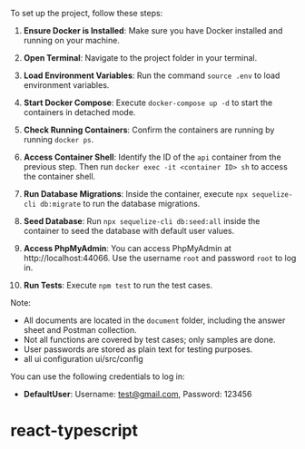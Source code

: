 To set up the project, follow these steps:

1. **Ensure Docker is Installed**: Make sure you have Docker installed and running on your machine.

2. **Open Terminal**: Navigate to the project folder in your terminal.

3. **Load Environment Variables**: Run the command `source .env` to load environment variables.

4. **Start Docker Compose**: Execute `docker-compose up -d` to start the containers in detached mode.

5. **Check Running Containers**: Confirm the containers are running by running `docker ps`.

6. **Access Container Shell**: Identify the ID of the `api` container from the previous step. Then run `docker exec -it <container ID> sh` to access the container shell.

7. **Run Database Migrations**: Inside the container, execute `npx sequelize-cli db:migrate` to run the database migrations.

8. **Seed Database**: Run `npx sequelize-cli db:seed:all` inside the container to seed the database with default user values.

9. **Access PhpMyAdmin**: You can access PhpMyAdmin at http://localhost:44066. Use the username `root` and password `root` to log in.

10. **Run Tests**: Execute `npm test` to run the test cases.

Note:

- All documents are located in the `document` folder, including the answer sheet and Postman collection.
- Not all functions are covered by test cases; only samples are done.
- User passwords are stored as plain text for testing purposes.
- all ui configuration ui/src/config

You can use the following credentials to log in:

- **DefaultUser**: Username: test@gmail.com, Password: 123456
# react-typescript
